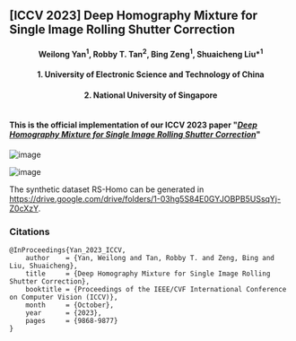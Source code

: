 ## [ICCV 2023] Deep Homography Mixture for Single Image Rolling Shutter Correction

<h4 align="center">Weilong Yan<sup>1</sup>, Robby T. Tan<sup>2</sup>, Bing Zeng<sup>1</sup>, Shuaicheng Liu*<sup>1</sup></center>
<h4 align="center">1. University of Electronic Science and Technology of China</center>
<h4 align="center">2. National University of Singapore</center><br><br>

#### This is the official implementation of our ICCV 2023 paper "[***Deep Homography Mixture for Single Image Rolling Shutter Correction***](https://openaccess.thecvf.com/content/ICCV2023/papers/Yan_Deep_Homography_Mixture_for_Single_Image_Rolling_Shutter_Correction_ICCV_2023_paper.pdf)"


![image](https://github.com/DavidYan2001/Deep_RS-HM/assets/1344482/bc1e2927-b4d5-4fe1-a281-fada51f8a1ca)

![image](https://github.com/DavidYan2001/Deep_RS-HM/assets/1344482/3528f029-e2aa-40eb-95d3-79433ad3be6c)

The synthetic dataset RS-Homo can be generated in https://drive.google.com/drive/folders/1-03hg5S84E0GYJOBPB5USsqYj-Z0cXzY.

### Citations

```
@InProceedings{Yan_2023_ICCV,
    author    = {Yan, Weilong and Tan, Robby T. and Zeng, Bing and Liu, Shuaicheng},
    title     = {Deep Homography Mixture for Single Image Rolling Shutter Correction},
    booktitle = {Proceedings of the IEEE/CVF International Conference on Computer Vision (ICCV)},
    month     = {October},
    year      = {2023},
    pages     = {9868-9877}
}
```
